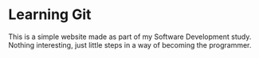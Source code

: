 # Learning Git

This is a simple website made as part of my Software Development study. Nothing interesting, just little steps in a way of becoming the programmer.
